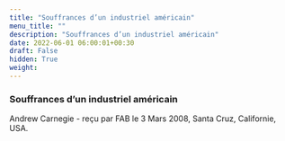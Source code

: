```yaml
---
title: "Souffrances d’un industriel américain"
menu_title: ""
description: "Souffrances d’un industriel américain"
date: 2022-06-01 06:00:01+00:30
draft: False
hidden: True
weight:
---
```

### Souffrances d’un industriel américain

Andrew Carnegie - reçu par FAB le 3 Mars 2008, Santa Cruz, Californie, USA.



